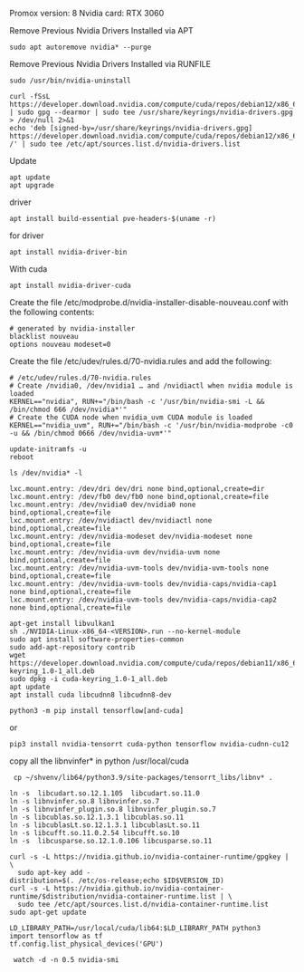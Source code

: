 Promox version: 8
Nvidia card: RTX 3060

Remove Previous Nvidia Drivers Installed via APT
```
sudo apt autoremove nvidia* --purge
```

Remove Previous Nvidia Drivers Installed via RUNFILE
```
sudo /usr/bin/nvidia-uninstall
```

```
curl -fSsL https://developer.download.nvidia.com/compute/cuda/repos/debian12/x86_64/3bf863cc.pub | sudo gpg --dearmor | sudo tee /usr/share/keyrings/nvidia-drivers.gpg > /dev/null 2>&1
echo 'deb [signed-by=/usr/share/keyrings/nvidia-drivers.gpg] https://developer.download.nvidia.com/compute/cuda/repos/debian12/x86_64/ /' | sudo tee /etc/apt/sources.list.d/nvidia-drivers.list
```

Update
```
apt update
apt upgrade
```

driver
```
apt install build-essential pve-headers-$(uname -r)
```

for driver
```
apt install nvidia-driver-bin
```

With cuda
```
apt install nvidia-driver-cuda
```


Create the file /etc/modprobe.d/nvidia-installer-disable-nouveau.conf with the following contents:
```
# generated by nvidia-installer
blacklist nouveau
options nouveau modeset=0
```

Create the file /etc/udev/rules.d/70-nvidia.rules and add the following:
```
# /etc/udev/rules.d/70-nvidia.rules
# Create /nvidia0, /dev/nvidia1 … and /nvidiactl when nvidia module is loaded
KERNEL=="nvidia", RUN+="/bin/bash -c '/usr/bin/nvidia-smi -L && /bin/chmod 666 /dev/nvidia*'"
# Create the CUDA node when nvidia_uvm CUDA module is loaded
KERNEL=="nvidia_uvm", RUN+="/bin/bash -c '/usr/bin/nvidia-modprobe -c0 -u && /bin/chmod 0666 /dev/nvidia-uvm*'"
```

```
update-initramfs -u
reboot
```


```
ls /dev/nvidia* -l
```

```
lxc.mount.entry: /dev/dri dev/dri none bind,optional,create=dir
lxc.mount.entry: /dev/fb0 dev/fb0 none bind,optional,create=file
lxc.mount.entry: /dev/nvidia0 dev/nvidia0 none bind,optional,create=file
lxc.mount.entry: /dev/nvidiactl dev/nvidiactl none bind,optional,create=file
lxc.mount.entry: /dev/nvidia-modeset dev/nvidia-modeset none bind,optional,create=file
lxc.mount.entry: /dev/nvidia-uvm dev/nvidia-uvm none bind,optional,create=file
lxc.mount.entry: /dev/nvidia-uvm-tools dev/nvidia-uvm-tools none bind,optional,create=file
lxc.mount.entry: /dev/nvidia-uvm-tools dev/nvidia-caps/nvidia-cap1 none bind,optional,create=file
lxc.mount.entry: /dev/nvidia-uvm-tools dev/nvidia-caps/nvidia-cap2 none bind,optional,create=file
```

```
apt-get install libvulkan1
sh ./NVIDIA-Linux-x86_64-<VERSION>.run --no-kernel-module
sudo apt install software-properties-common
sudo add-apt-repository contrib
wget https://developer.download.nvidia.com/compute/cuda/repos/debian11/x86_64/cuda-keyring_1.0-1_all.deb
sudo dpkg -i cuda-keyring_1.0-1_all.deb
apt update
apt install cuda libcudnn8 libcudnn8-dev
```

```
python3 -m pip install tensorflow[and-cuda]
```
or
```
pip3 install nvidia-tensorrt cuda-python tensorflow nvidia-cudnn-cu12
```

copy all the libnvinfer* in python /usr/local/cuda
```
 cp ~/shvenv/lib64/python3.9/site-packages/tensorrt_libs/libnv* .
```

```
ln -s  libcudart.so.12.1.105  libcudart.so.11.0
ln -s libnvinfer.so.8 libnvinfer.so.7
ln -s libnvinfer_plugin.so.8 libnvinfer_plugin.so.7
ln -s libcublas.so.12.1.3.1 libcublas.so.11
ln -s libcublasLt.so.12.1.3.1 libcublasLt.so.11
ln -s libcufft.so.11.0.2.54 libcufft.so.10
ln -s  libcusparse.so.12.1.0.106 libcusparse.so.11
```

```
curl -s -L https://nvidia.github.io/nvidia-container-runtime/gpgkey | \
  sudo apt-key add -
distribution=$(. /etc/os-release;echo $ID$VERSION_ID)
curl -s -L https://nvidia.github.io/nvidia-container-runtime/$distribution/nvidia-container-runtime.list | \
  sudo tee /etc/apt/sources.list.d/nvidia-container-runtime.list
sudo apt-get update
```

```
LD_LIBRARY_PATH=/usr/local/cuda/lib64:$LD_LIBRARY_PATH python3
import tensorflow as tf
tf.config.list_physical_devices('GPU')
```

```
 watch -d -n 0.5 nvidia-smi
```
